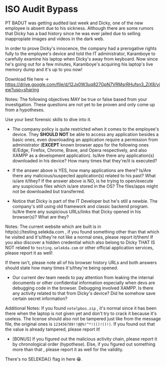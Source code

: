 # ISO Audit Bypass

PT BADUT was getting audited last week and Dicky, one of the new employee is absent due to his sickness. Although there are some rumors that Dicky has a bad history since he was ever jailed due to selling inappropiate images and videos in the dark web. 

In order to prove Dicky's innocence, the company had a prerogative rights fully to the employee's device and told the IT administrator, Karamboye to carefully examine his laptop when Dicky's away from keyboard. Now since he's going out for a few minutes, Karamboye's acquiring his laptop's live memory dump and it's up to you now!

Download file here -> https://drive.google.com/file/d/12Jx0W3uq827GpN7VRMsrRHufsn3_ZiX8/view?usp=sharing

Notes: The following objectives MAY be true or false based from your investigation. These questions are not yet to be proven and only come up from a hypotheses.

Use your best forensic skills to dive into it.

* The company policy is quite restricted when it comes to the employee's device. They **SHOULD NOT** be able to access any application besides a basic ones, even downloading an application require a permission from administrator (**EXCEPT** known browser apps for the following ones IE/Edge, Firefox, Chrome, Brave, and Opera respectively, and also XAMPP as a development application). Is/Are there any application(s) downloaded in his device? How many times that they're/it is executed?

* If the answer above is YES, how many applications are there? Is/Are there any malicious/suspected application(s) related to his past? What is/are it/they? If the answer above is NO, is he trying to open/execute any suspicious files which is/are stored in the OS? The files/apps might not be downloaded but transferred.

* Notice that Dicky is part of the IT Developer but he's still a newbie. The company's still using old framework and classic backend program. Is/Are there any suspicious URLs/links that Dicky opened in his browser(s)? What are they? 

Notes: The current website which are built is in http(s)://testing.selekda.com , if you found something other than that which he visited and it's/they're not like a normal ones, please report it/them! If you also discover a hidden credential which also belong to Dicky THAT IS NOT related to `testing.selekda.com` or other official application services, please report it as well!

If there isn't, please note all of his browser history URLs and both answers should state how many times it's/they're being opened.

* Our current dev team needs to pay attention from leaking the internal documents or other confidential information especially when devs are debugging code in the browser. Debugging involved XAMPP. Is there any activity related to that from Dicky's device? Did he somehow save certain secret information?

Additional Notes: If you found `notelpbos.zip` , it's normal since it has been there when the laptop is not given yet and don't try to crack it because it's useless. The license should also not be tampered just like from the message file, the original ones is `123456789!!@@%!^*!(()!()!)`. If you found out that the value is already tampered, please report it!

* [BONUS] If you figured out the malicious activity chain, please report it by chronological order (hypothese). Else, if you figured out something more than that , please report it as well for the validity.

There's no SELEKDA{} flag in here 😁.



